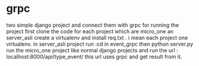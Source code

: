 # grpc
two simple django project and connect them with grpc 
for running the project first clone the code
for each project which are micro_one an server_asli create a virtualenv and install req.txt . i mean each project one virtualenv.
in server_asli project run :cd in event_grpc then python server.py
run the micro_one project like normal django projects and run the url : localhost:8000/api/type_event/ 
this url uses grpc and get result from it.
